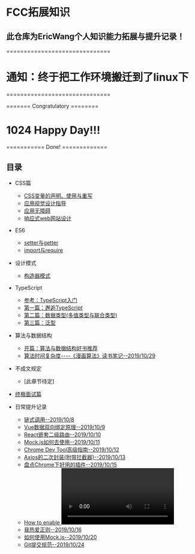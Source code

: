# FCC拓展知识

## 此仓库为EricWang个人知识能力拓展与提升记录！

==============================
# 通知：终于把工作环境搬迁到了linux下
==============================

======= Congratulatory ========
# 1024 Happy  Day!!!
=========== Done! =============

## 目录  

- CSS篇
  - [CSS变量的声明、使用与重写](src/01cssvariable.html)
  - [应用视觉设计指导](src/02APP_DESIGN.md)  
  - [应用无障碍](src/03ApplicationAccessibility.md) 
  - [响应式web网站设计](src/04ResponsiveAndAdaptive.md)
- ES6
  - [setter与getter](src/05SetAndGet.js)
  - [import与require](src/06import&require.md)
- 设计模式 
  - [构造器模式](./src/07ConstructorMode.md) 
- TypeScript
  - [参考：TypeScript入门](https://ts.xcatliu.com/)
  - [第一篇：邂逅TypeScript](./src/ts_notes/01邂逅TS.md)
  - [第二篇：数据类型(多值类型与联合类型)](./src/ts_notes/02ts数据类型(多值类型与联合类型).md)
  - [第三篇：泛型](./src/ts_notes/03ts泛型.md)
  
- 算法与数据结构
  - [开篇：算法与数据结构好书推荐](https://www.jianshu.com/p/75102d69e546)
  - [算法时间复杂度----《漫画算法》读书笔记--2019/10/29](./src/algorithm/01时间复杂度.md)

- 不成文规定
  - [此章节待定]
 
- [终极面试篇](src/Interview.md)
- 日常提升记录
  - [链式调用--2019/10/8](./daily/2019/10/ChainedCall.md)
  - [Vue数据双向绑定原理--2019/10/9](daily/2019/10/Vue数据双向绑定源码分析.md)
  - [React嵌套二级路由--2019/10/10](https://github.com/bigbigDreamer/PersonalWebSite/issues/2)
  - [Mock.js如何去使用--2019/10/11](https://github.com/bigbigDreamer/PersonalWebSite/issues/1)
  - [Chrome Dev Tool高级指南--2019/10/12](https://mp.weixin.qq.com/s?__biz=MzU3NjczNDk2MA==&mid=2247484637&idx=1&sn=1c47455f539fa87f0f29bbe58b1bf33c&chksm=fd0e1742ca799e540042e1595ee03a6a8e78c8ada9bcd5378f0e9dbe489679adedf38b3d3f3e&scene=0&xtrack=1&key=54e46c2d26bbf65758529c4f28eb16aadec7b17a87d7ae807eb6da321e796250be1cbf01fff931d05b9ee48e1baf4e5bcec9a14262801d720777466153f10af0435d0579c3dcfb90e3a8143876d7816c&ascene=1&uin=MTI1MTM4NDc4OA%3D%3D&devicetype=Windows+10&version=62060841&lang=zh_CN&pass_ticket=XDu3a8IiRMmzNvbZG1ziS62MglSqZ287fDHW%2F%2ByD5Uj7M0UenJvy%2B3AhDkYiLJpk)
  - [Axios的二次封装(附带拦截器)--2019/10/13](https://github.com/bigbigDreamer/PersonalWebSite/issues/5)
  - [盘点Chrome下好用的插件--2019/10/15](https://github.com/bigbigDreamer/FCC_Record/issues/1)
  - [How to enable <video> and <audio> tags in all major browsers--2019/10/16](https://html5media.info/)
  - [我热爱正则--2019/10/16](http://leaverou.github.io/regexplained/)
  - [如何使用Mock.js--2019/10/20](./daily/2019/10/如何使用Mock.md)
  - [Git提交规范--2019/10/24](https://github.com/bigbigDreamer/FCC_Record/issues/6)
  
